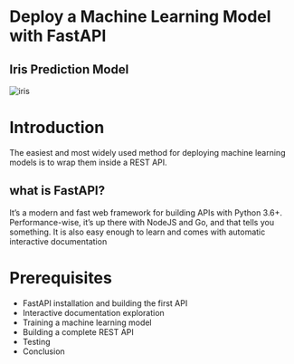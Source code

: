 # Deploy a Machine Learning Model with FastAPI
 ## Iris Prediction Model

![iris](https://github.com/user-attachments/assets/c3172b14-2953-4f4d-8d8d-3af6f0ed742c)


# Introduction
The easiest and most widely used method for deploying machine learning models is to wrap them inside a REST API.

## what is FastAPI?
It’s a modern and fast web framework for building APIs with Python 3.6+. Performance-wise, it’s up there with NodeJS and Go, and that tells you something. It is also easy enough to learn and comes with automatic interactive documentation


# Prerequisites
- FastAPI installation and building the first API
- Interactive documentation exploration
- Training a machine learning model
- Building a complete REST API
- Testing
- Conclusion

